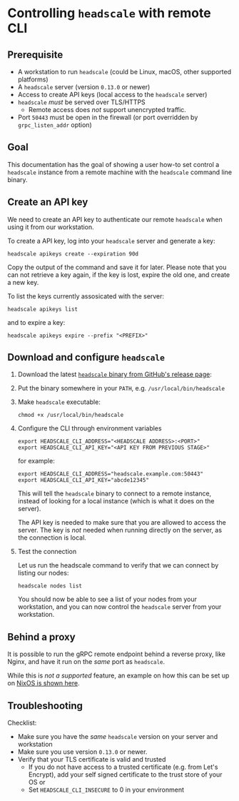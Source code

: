 # Controlling `headscale` with remote CLI

## Prerequisite

- A workstation to run `headscale` (could be Linux, macOS, other supported platforms)
- A `headscale` server (version `0.13.0` or newer)
- Access to create API keys (local access to the `headscale` server)
- `headscale` _must_ be served over TLS/HTTPS
  - Remote access does _not_ support unencrypted traffic.
- Port `50443` must be open in the firewall (or port overridden by `grpc_listen_addr` option)

## Goal

This documentation has the goal of showing a user how-to set control a `headscale` instance
from a remote machine with the `headscale` command line binary.

## Create an API key

We need to create an API key to authenticate our remote `headscale` when using it from our workstation.

To create a API key, log into your `headscale` server and generate a key:

```shell
headscale apikeys create --expiration 90d
```

Copy the output of the command and save it for later. Please note that you can not retrieve a key again,
if the key is lost, expire the old one, and create a new key.

To list the keys currently assosicated with the server:

```shell
headscale apikeys list
```

and to expire a key:

```shell
headscale apikeys expire --prefix "<PREFIX>"
```

## Download and configure `headscale`

1. Download the latest [`headscale` binary from GitHub's release page](https://github.com/juanfont/headscale/releases):

2. Put the binary somewhere in your `PATH`, e.g. `/usr/local/bin/headscale`

3. Make `headscale` executable:

   ```shell
   chmod +x /usr/local/bin/headscale
   ```

4. Configure the CLI through environment variables

   ```shell
   export HEADSCALE_CLI_ADDRESS="<HEADSCALE ADDRESS>:<PORT>"
   export HEADSCALE_CLI_API_KEY="<API KEY FROM PREVIOUS STAGE>"
   ```

   for example:

   ```shell
   export HEADSCALE_CLI_ADDRESS="headscale.example.com:50443"
   export HEADSCALE_CLI_API_KEY="abcde12345"
   ```

   This will tell the `headscale` binary to connect to a remote instance, instead of looking
   for a local instance (which is what it does on the server).

   The API key is needed to make sure that you are allowed to access the server. The key is _not_
   needed when running directly on the server, as the connection is local.

5. Test the connection

   Let us run the headscale command to verify that we can connect by listing our nodes:

   ```shell
   headscale nodes list
   ```

   You should now be able to see a list of your nodes from your workstation, and you can
   now control the `headscale` server from your workstation.

## Behind a proxy

It is possible to run the gRPC remote endpoint behind a reverse proxy, like Nginx, and have it run on the _same_ port as `headscale`.

While this is _not a supported_ feature, an example on how this can be set up on
[NixOS is shown here](https://github.com/kradalby/dotfiles/blob/4489cdbb19cddfbfae82cd70448a38fde5a76711/machines/headscale.oracldn/headscale.nix#L61-L91).

## Troubleshooting

Checklist:

- Make sure you have the _same_ `headscale` version on your server and workstation
- Make sure you use version `0.13.0` or newer.
- Verify that your TLS certificate is valid and trusted
  - If you do not have access to a trusted certificate (e.g. from Let's Encrypt), add your self signed certificate to the trust store of your OS or
  - Set `HEADSCALE_CLI_INSECURE` to 0 in your environment
